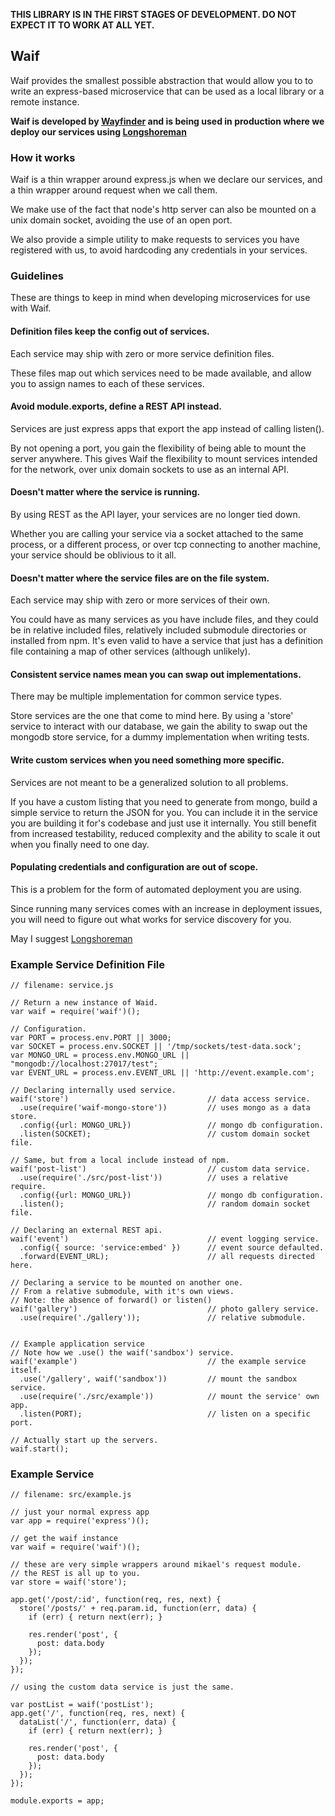 __THIS LIBRARY IS IN THE FIRST STAGES OF DEVELOPMENT. DO NOT EXPECT IT TO WORK AT ALL YET.__

## Waif

Waif provides the smallest possible abstraction that would allow you to
to write an express-based microservice that can be used as a local library
or a remote instance.

__Waif is developed by [Wayfinder](http://wayfinder.co) and is being used in production where we deploy our services using [Longshoreman](http://longshoreman.io)__

### How it works

Waif is a thin wrapper around express.js when we declare our
services, and a thin wrapper around request when we call them.

We make use of the fact that node's http server can also be mounted
on a unix domain socket, avoiding the use of an open port.

We also provide a simple utility to make requests to services
you have registered with us, to avoid hardcoding any credentials
in your services.

### Guidelines

These are things to keep in mind when developing microservices for use with Waif.

#### Definition files keep the config out of services.

Each service may ship with zero or more service definition files.

These files map out which services need to be made available, and allow
you to assign names to each of these services.

#### Avoid module.exports, define a REST API instead.

Services are just express apps that export the app instead of calling listen().

By not opening a port, you gain the flexibility of being able to mount the server
anywhere. This gives Waif the flexibility to mount services intended for the
network, over unix domain sockets to use as an internal API.

#### Doesn't matter where the service is running.

By using REST as the API layer, your services are no longer tied down.

Whether you are calling your service via a socket attached to the same
process, or a different process, or over tcp connecting to another machine,
your service should be oblivious to it all.

#### Doesn't matter where the service files are on the file system.

Each service may ship with zero or more services of their own.

You could have as many services as you have include files, and they could
be in relative included files, relatively included submodule directories or
installed from npm. It's even valid to have a service that just has a definition
file containing a map of other services (although unlikely).

#### Consistent service names mean you can swap out implementations.

There may be multiple implementation for common service types.

Store services are the one that come to mind here. By using a 'store' service
to interact with our database, we gain the ability to swap out the mongodb
store service, for a dummy implementation when writing tests.

#### Write custom services when you need something more specific.

Services are not meant to be a generalized solution to all problems.

If you have a custom listing that you need to generate from mongo, build a
simple service to return the JSON for you. You can include it in the service
you are building it for's codebase and just use it internally. You still
benefit from increased testability, reduced complexity and the ability
to scale it out when you finally need to one day.

#### Populating credentials and configuration are out of scope.

This is a problem for the form of automated deployment you are using.

Since running many services comes with an increase in deployment issues,
you will need to figure out what works for service discovery for you.

May I suggest [Longshoreman](http://longshoreman.io)


### Example Service Definition File

    // filename: service.js

    // Return a new instance of Waid.
    var waif = require('waif')();

    // Configuration.
    var PORT = process.env.PORT || 3000;
    var SOCKET = process.env.SOCKET || '/tmp/sockets/test-data.sock';
    var MONGO_URL = process.env.MONGO_URL || "mongodb://localhost:27017/test";
    var EVENT_URL = process.env.EVENT_URL || 'http://event.example.com';

    // Declaring internally used service.
    waif('store')                               // data access service.
      .use(require('waif-mongo-store'))         // uses mongo as a data store.
      .config({url: MONGO_URL})                 // mongo db configuration.
      .listen(SOCKET);                          // custom domain socket file.

    // Same, but from a local include instead of npm.
    waif('post-list')                           // custom data service.
      .use(require('./src/post-list'))          // uses a relative require.
      .config({url: MONGO_URL})                 // mongo db configuration.
      .listen();                                // random domain socket file.

    // Declaring an external REST api.
    waif('event')                               // event logging service.
      .config({ source: 'service:embed' })      // event source defaulted.
      .forward(EVENT_URL);                      // all requests directed here.

    // Declaring a service to be mounted on another one.
    // From a relative submodule, with it's own views.
    // Note: the absence of forward() or listen()
    waif('gallery')                             // photo gallery service.
      .use(require('./gallery'));               // relative submodule.


    // Example application service
    // Note how we .use() the waif('sandbox') service.
    waif('example')                             // the example service itself.
      .use('/gallery', waif('sandbox'))         // mount the sandbox service.
      .use(require('./src/example'))            // mount the service' own app.
      .listen(PORT);                            // listen on a specific port.

    // Actually start up the servers.
    waif.start();

### Example Service

    // filename: src/example.js

    // just your normal express app
    var app = require('express')();

    // get the waif instance
    var waif = require('waif')();

    // these are very simple wrappers around mikael's request module.
    // the REST is all up to you.
    var store = waif('store');

    app.get('/post/:id', function(req, res, next) {
      store('/posts/' + req.param.id, function(err, data) {
        if (err) { return next(err); }

        res.render('post', {
          post: data.body
        });
      });
    });

    // using the custom data service is just the same.

    var postList = waif('postList');
    app.get('/', function(req, res, next) {
      dataList('/', function(err, data) {
        if (err) { return next(err); }

        res.render('post', {
          post: data.body
        });
      });
    });

    module.exports = app;



